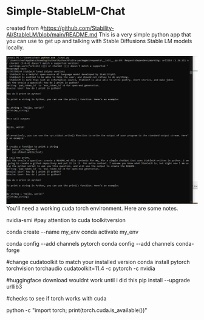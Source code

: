 # Simple-StableLM-Chat
created from
#https://github.com/Stability-AI/StableLM/blob/main/README.md
This is a very simple python app that you can use to get up and talking with Stable Diffusions Stable LM models locally.


![Working](https://github.com/astrobleem/Simple-StableLM-Chat/blob/a9dd3d307d6dad140d7775f9badf635ba2861f12/working.bmp)
You'll need a working cuda torch environment.
Here are some notes.



nvidia-smi
#pay attention to cuda toolkitversion

conda create --name my_env
conda activate my_env




conda config --add channels pytorch
conda config --add channels conda-forge


#change cudatoolkit to match your installed version
conda install pytorch torchvision torchaudio cudatoolkit=11.4 -c pytorch -c nvidia

#huggingface download wouldnt work until i did this
pip install --upgrade urllib3

#checks to see if torch works with cuda

python -c "import torch; print(torch.cuda.is_available())"

